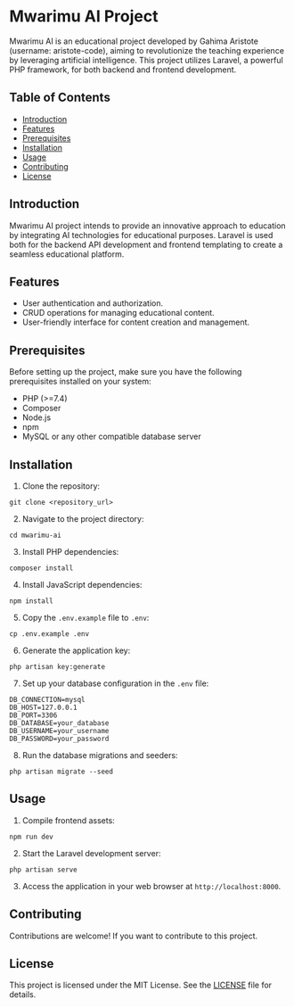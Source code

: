 # Mwarimu AI Project

Mwarimu AI is an educational project developed by Gahima Aristote (username: aristote-code), aiming to revolutionize the teaching experience by leveraging artificial intelligence. This project utilizes Laravel, a powerful PHP framework, for both backend and frontend development.

## Table of Contents

- [Introduction](#introduction)
- [Features](#features)
- [Prerequisites](#prerequisites)
- [Installation](#installation)
- [Usage](#usage)
- [Contributing](#contributing)
- [License](#license)

## Introduction

Mwarimu AI project intends to provide an innovative approach to education by integrating AI technologies for educational purposes. Laravel is used both for the backend API development and frontend templating to create a seamless educational platform.

## Features

- User authentication and authorization.
- CRUD operations for managing educational content.
- User-friendly interface for content creation and management.

## Prerequisites

Before setting up the project, make sure you have the following prerequisites installed on your system:

- PHP (>=7.4)
- Composer
- Node.js
- npm
- MySQL or any other compatible database server

## Installation

1. Clone the repository:

```
git clone <repository_url>
```

2. Navigate to the project directory:

```
cd mwarimu-ai
```

3. Install PHP dependencies:

```
composer install
```

4. Install JavaScript dependencies:

```
npm install
```

5. Copy the `.env.example` file to `.env`:

```
cp .env.example .env
```

6. Generate the application key:

```
php artisan key:generate
```

7. Set up your database configuration in the `.env` file:

```
DB_CONNECTION=mysql
DB_HOST=127.0.0.1
DB_PORT=3306
DB_DATABASE=your_database
DB_USERNAME=your_username
DB_PASSWORD=your_password
```

8. Run the database migrations and seeders:

```
php artisan migrate --seed
```

## Usage

1. Compile frontend assets:

```
npm run dev
```

2. Start the Laravel development server:

```
php artisan serve
```

3. Access the application in your web browser at `http://localhost:8000`.

## Contributing

Contributions are welcome! If you want to contribute to this project.

## License

This project is licensed under the MIT License. See the [LICENSE](LICENSE) file for details.
